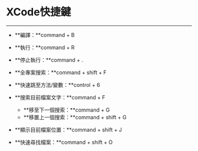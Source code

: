 # XCode快捷鍵

---

* **編譯：**command + B

* **執行：**command + R

* **停止執行：**command + .

* **全專案搜索：**command + shift + F

* **快速跳至方法/變數：**control + 6

* **搜索目前檔案文字：**command + F

  * **移至下一個搜索：**command + G
  * **移置上一個搜索：**command + shift + G

* **顯示目前檔案位置：**command + shift + J

* **快速尋找檔案：**command + shift + O



